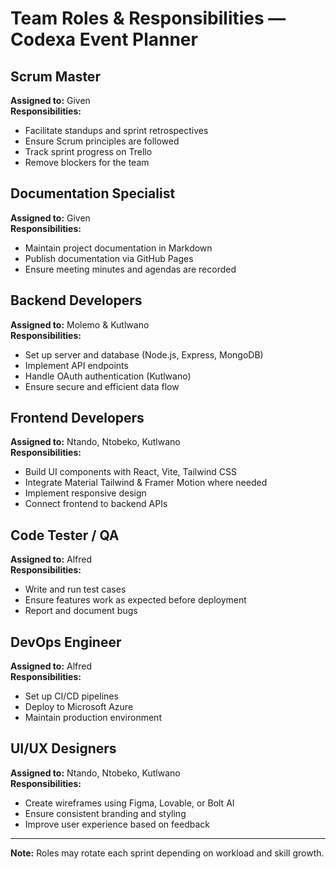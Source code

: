 # Team Roles & Responsibilities — Codexa Event Planner

## Scrum Master
**Assigned to:** Given  
**Responsibilities:**
- Facilitate standups and sprint retrospectives
- Ensure Scrum principles are followed
- Track sprint progress on Trello
- Remove blockers for the team

## Documentation Specialist
**Assigned to:** Given  
**Responsibilities:**
- Maintain project documentation in Markdown
- Publish documentation via GitHub Pages
- Ensure meeting minutes and agendas are recorded

## Backend Developers
**Assigned to:** Molemo & Kutlwano  
**Responsibilities:**
- Set up server and database (Node.js, Express, MongoDB)
- Implement API endpoints
- Handle OAuth authentication (Kutlwano)
- Ensure secure and efficient data flow

## Frontend Developers
**Assigned to:** Ntando, Ntobeko, Kutlwano  
**Responsibilities:**
- Build UI components with React, Vite, Tailwind CSS
- Integrate Material Tailwind & Framer Motion where needed
- Implement responsive design
- Connect frontend to backend APIs

## Code Tester / QA
**Assigned to:** Alfred  
**Responsibilities:**
- Write and run test cases
- Ensure features work as expected before deployment
- Report and document bugs

## DevOps Engineer
**Assigned to:** Alfred  
**Responsibilities:**
- Set up CI/CD pipelines
- Deploy to Microsoft Azure
- Maintain production environment

## UI/UX Designers
**Assigned to:** Ntando, Ntobeko, Kutlwano  
**Responsibilities:**
- Create wireframes using Figma, Lovable, or Bolt AI
- Ensure consistent branding and styling
- Improve user experience based on feedback

---

**Note:** Roles may rotate each sprint depending on workload and skill growth.
